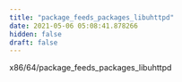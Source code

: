 ```yaml
---
title: "package_feeds_packages_libuhttpd"
date: 2021-05-06 05:08:41.878266
hidden: false
draft: false
---
```


x86/64/package_feeds_packages_libuhttpd

